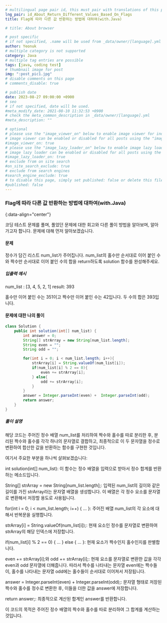 ```yaml
---
# multilingual page pair id, this must pair with translations of this page. (This name must be unique)
lng_pair: id_About_Return_Different_Values_Based_On_Flags
title: Flag에 따라 다른 값 반환하는 방법에 대하여(with.Java)

# title: About browser

# post specific
# if not specified, .name will be used from _data/owner/[language].yml
author: Yeonuk
# multiple category is not supported
category: Java
# multiple tag entries are possible
tags: [java, coding test]
# thumbnail image for post
img: ":post_pic1.jpg"
# disable comments on this page
# comments_disable: true

# publish date
date: 2023-08-27 09:00:00 +0900
# seo
# if not specified, date will be used.
#meta_modify_date: 2021-08-10 11:32:53 +0900
# check the meta_common_description in _data/owner/[language].yml
#meta_description: ""

# optional
# please use the "image_viewer_on" below to enable image viewer for individual pages or posts (_posts/ or [language]/_posts folders).
# image viewer can be enabled or disabled for all posts using the "image_viewer_posts: true" setting in _data/conf/main.yml.
#image_viewer_on: true
# please use the "image_lazy_loader_on" below to enable image lazy loader for individual pages or posts (_posts/ or [language]/_posts folders).
# image lazy loader can be enabled or disabled for all posts using the "image_lazy_loader_posts: true" setting in _data/conf/main.yml.
#image_lazy_loader_on: true
# exclude from on site search
#on_site_search_exclude: true
# exclude from search engines
#search_engine_exclude: true
# to disable this page, simply set published: false or delete this file
#published: false
---
```


<!-- outline-start -->

### Flag에 따라 다른 값 반환하는 방법에 대하여(with.Java)

{:data-align="center"}

<!-- outline-end -->

코딩 테스트 문제를 풀며, 풀었던 문제에 대한 회고와 다른 풀이 방법을 알아보며, 알아가고자 합니다.
문제에 대해 먼저 알아보겠습니다.

#### 문제

정수가 담긴 리스트 num_list가 주어집니다. num_list의 홀수만 순서대로 이어 붙인 수와 짝수만 순서대로 이어 붙인 수의 합을 return하도록 solution 함수를 완성해주세요.

##### 입출력 예시

num_list : [3, 4, 5, 2, 1]
result: 393

홀수만 이어 붙인 수는 351이고 짝수만 이어 붙인 수는 42입니다. 두 수의 합은 393입니다.

#### 문제에 대한 나의 풀이

```java
class Solution {
    public int solution(int[] num_list) {
        int answer = 0;
        String[] strArray = new String[num_list.length];
        String even = "";
        String odd = "";

        for(int i = 0; i < num_list.length; i++){
            strArray[i] = String.valueOf(num_list[i]);
            if(num_list[i] % 2 == 0){
                even += strArray[i];
            } else{
                odd += strArray[i];
            }
        }
        answer = Integer.parseInt(even) +  Integer.parseInt(odd);
        return answer;
    }
}
```

##### 풀이 설명

해당 코드는 주어진 정수 배열 num_list를 처리하여 짝수와 홀수를 따로 분리한 후, 분리된 짝수와 홀수를 각각 하나의 문자열로 결합하고, 최종적으로 이 두 문자열을 정수로 변환하여 합산한 값을 반환하는 함수를 구현한 것입니다.

여기서 주요한 부분을 하나씩 살펴보겠습니다:

int solution(int[] num_list): 이 함수는 정수 배열을 입력으로 받아서 정수 합계를 반환하는 메소드입니다.

String[] strArray = new String[num_list.length];: 입력된 num_list의 길이와 같은 길이를 가진 strArray라는 문자열 배열을 생성합니다. 이 배열은 각 정수 요소를 문자열로 변환해서 저장할 용도로 사용됩니다.

for(int i = 0; i < num_list.length; i++) { ... }: 주어진 배열 num_list의 각 요소에 대해서 반복문을 실행합니다.

strArray[i] = String.valueOf(num_list[i]);: 현재 요소인 정수를 문자열로 변환하여 strArray의 해당 인덱스에 저장합니다.

if(num_list[i] % 2 == 0) { ... } else { ... }: 현재 요소가 짝수인지 홀수인지를 판별합니다.

even += strArray[i];와 odd += strArray[i];: 현재 요소를 문자열로 변환한 값을 각각 even과 odd 문자열에 더해줍니다. 따라서 짝수를 나타내는 문자열 even에는 짝수들이, 홀수를 나타내는 문자열 odd에는 홀수들이 순서대로 이어져서 저장됩니다.

answer = Integer.parseInt(even) + Integer.parseInt(odd);: 문자열 형태로 저장된 짝수와 홀수를 정수로 변환한 후, 이들을 더한 값을 answer에 저장합니다.

return answer;: 최종적으로 계산된 합계인 answer를 반환합니다.

이 코드의 목적은 주어진 정수 배열의 짝수와 홀수를 따로 분리하여 그 합계를 계산하는 것입니다.
